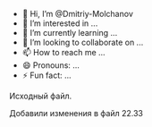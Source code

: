 - 👋 Hi, I’m @Dmitriy-Molchanov
- 👀 I’m interested in ...
- 🌱 I’m currently learning ...
- 💞️ I’m looking to collaborate on ...
- 📫 How to reach me ...
- 😄 Pronouns: ...
- ⚡ Fun fact: ...

<!---
Dmitriy-Molchanov/Dmitriy-Molchanov is a ✨ special ✨ repository because its `README.md` (this file) appears on your GitHub profile.
You can click the Preview link to take a look at your changes.
--->
 Исходный файл.

 Добавили изменения в файл 22.33
